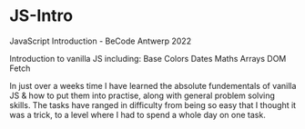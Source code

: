 # JS-Intro
JavaScript Introduction - BeCode Antwerp 2022

Introduction to vanilla JS including:
   Base
   Colors
   Dates
   Maths
   Arrays
   DOM
   Fetch


In just over a weeks time I have learned the absolute fundementals of vanilla JS & how to put them into practise, along with general problem solving skills. The tasks have ranged in difficulty from being so easy that I thought it was a trick, to a level where I had to spend a whole day on one task.
